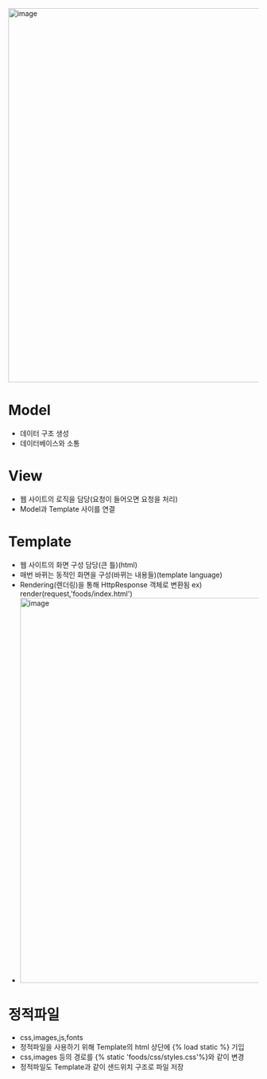 <img width="751" alt="image" src="https://user-images.githubusercontent.com/88610333/180192043-7f137db2-641e-4253-b308-50123eac04c0.png">

# Model
* 데이터 구조 생성
* 데이터베이스와 소통

# View
* 웹 사이트의 로직을 담당(요청이 들어오면 요청을 처리)
* Model과 Template 사이를 연결

# Template
* 웹 사이트의 화면 구성 담당(큰 틀)(html)
* 매번 바뀌는 동적인 화면을 구성(바뀌는 내용들)(template language)
* Rendering(렌더링)을 통해 HttpResponse 객체로 변환됨 ex) render(request,'foods/index.html')
* <img width="773" alt="image" src="https://user-images.githubusercontent.com/88610333/180343661-cc3c3018-6146-4152-bcf0-598ec21a6611.png">

# 정적파일
* css,images,js,fonts
* 정적파일을 사용하기 위해 Template의 html 상단에 {% load static %} 기입
* css,images 등의 경로를 {% static 'foods/css/styles.css'%}와 같이 변경
* 정적파일도 Template과 같이 샌드위치 구조로 파일 저장

